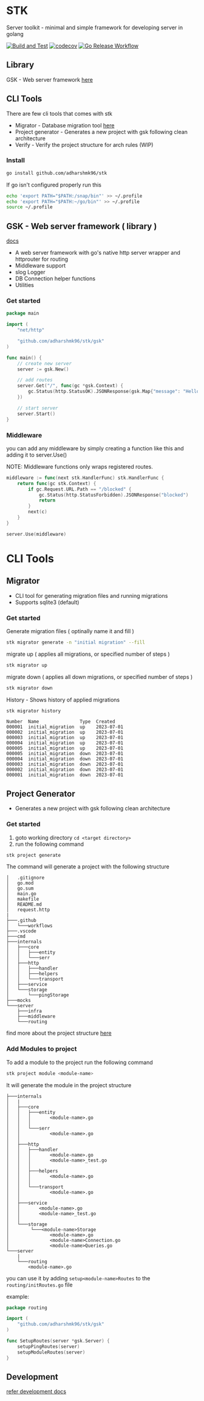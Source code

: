# STK

Server toolkit - minimal and simple framework for developing server in golang

[![Build and Test](https://github.com/adharshmk96/stk/actions/workflows/go-build-test.yml/badge.svg)](https://github.com/adharshmk96/stk/actions/workflows/go-build-test.yml)
[![codecov](https://codecov.io/gh/adharshmk96/stk/graph/badge.svg?token=HMGG55CCLT)](https://codecov.io/gh/adharshmk96/stk)
[![Go Release Workflow](https://github.com/adharshmk96/stk/actions/workflows/go-release.yml/badge.svg)](https://github.com/adharshmk96/stk/actions/workflows/go-release.yml)

## Library

GSK - Web server framework [here](#gsk---web-server-framework--library-)

## CLI Tools

There are few cli tools that comes with stk
- Migrator - Database migration tool [here](#migrator)
- Project generator - Generates a new project with gsk following clean architecture
- Verify - Verify the project structure for arch rules (WIP)

### Install
```bash
go install github.com/adharshmk96/stk
```

If go isn't configured properly run this
```bash
echo 'export PATH="$PATH:/snap/bin"' >> ~/.profile
echo 'export PATH="$PATH:~/go/bin"' >> ~/.profile
source ~/.profile
```


## GSK - Web server framework ( library )

[docs](docs/gsk.md)

- A web server framework with go's native http server wrapper and httprouter for routing
- Middleware support
- slog Logger
- DB Connection helper functions
- Utilities

### Get started

```go
package main

import (
	"net/http"

	"github.com/adharshmk96/stk/gsk"
)

func main() {
	// create new server
	server := gsk.New()

	// add routes
	server.Get("/", func(gc *gsk.Context) {
		gc.Status(http.StatusOK).JSONResponse(gsk.Map{"message": "Hello World"})
	})

	// start server
	server.Start()
}
```

### Middleware

you can add any middleware by simply creating a function like this and adding it to server.Use()

NOTE: Middleware functions only wraps registered routes.

```go
middleware := func(next stk.HandlerFunc) stk.HandlerFunc {
	return func(gc stk.Context) {
		if gc.Request.URL.Path == "/blocked" {
  			gc.Status(http.StatusForbidden).JSONResponse("blocked")
			return
  		}
		next(c)
	}
}

server.Use(middleware)
```

# CLI Tools

## Migrator
- CLI tool for generating migration files and running migrations
- Supports sqlite3 (default)

### Get started

Generate migration files ( optinally name it and fill )

```bash
stk migrator generate -n "initial migration" --fill
```

migrate up ( applies all migrations, or specified number of steps )

```bash
stk migrator up
```

migrate down ( applies all down migrations, or specified number of steps )

```bash
stk migrator down
```

History - Shows history of applied migrations

```bash
stk migrator history
```

```
Number  Name               Type  Created     
000001  initial_migration  up    2023-07-01  
000002  initial_migration  up    2023-07-01  
000003  initial_migration  up    2023-07-01  
000004  initial_migration  up    2023-07-01  
000005  initial_migration  up    2023-07-01  
000005  initial_migration  down  2023-07-01  
000004  initial_migration  down  2023-07-01  
000003  initial_migration  down  2023-07-01  
000002  initial_migration  down  2023-07-01  
000001  initial_migration  down  2023-07-01
```

## Project Generator

- Generates a new project with gsk following clean architecture

### Get started

1. goto working directory `cd <target directory>`
2. run the following command

```bash
stk project generate
```

The command will generate a project with the following structure

```
│   .gitignore
│   go.mod
│   go.sum
│   main.go
│   makefile
│   README.md
│   request.http
|
├───.github
│   └───workflows
├───.vscode
├───cmd
├───internals
│   ├───core
│   │   ├───entity
│   │   └───serr
│   ├───http
│   │   ├───handler
│   │   ├───helpers
│   │   └───transport
│   ├───service
│   └───storage
│       └───pingStorage
├───mocks
└───server
    ├───infra
    ├───middleware
    └───routing

```

find more about the project structure [here](docs/project.md)

### Add Modules to project

To add a module to the project run the following command


```bash
stk project module <module-name>
```

It will generate the module in the project structure

```
├───internals
│   |
│   ├───core
│   │   ├───entity
│   │   │       <module-name>.go
│   │   │
│   │   └───serr
│   │           <module-name>.go
│   │
│   ├───http
│   │   ├───handler
│   │   │       <module-name>.go
│   │   │       <module-name>_test.go
│   │   │
│   │   ├───helpers
│   │   │       <module-name>.go
│   │   │
│   │   └───transport
│   │           <module-name>.go
│   │
│   ├───service
│   │       <module-name>.go
│   │       <module-name>_test.go
│   │
│   └───storage
│        └───<module-name>Storage
│               <module-name>.go
│               <module-name>Connection.go
│               <module-name>Queries.go
└───server
    |
    └───routing
        <module-name>.go
```

you can use it by adding `setup<module-name>Routes` to the `routing/initRoutes.go` file

example:

```go
package routing

import (
	"github.com/adharshmk96/stk/gsk"
)

func SetupRoutes(server *gsk.Server) {
	setupPingRoutes(server)
	setupModuleRoutes(server)
}
```

## Development

[refer development docs](docs/development.md)
